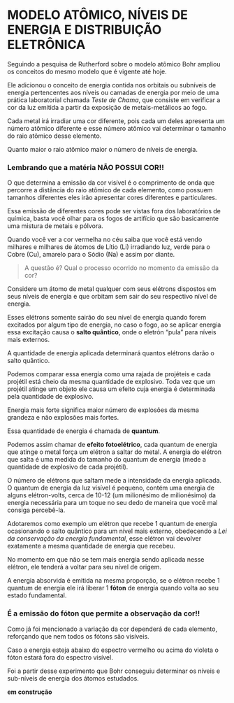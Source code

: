 # MODELO ATÔMICO, NÍVEIS DE ENERGIA E DISTRIBUIÇÃO ELETRÔNICA


Seguindo a pesquisa de Rutherford sobre o modelo atômico Bohr ampliou os conceitos do mesmo modelo que é vigente até hoje. 

Ele adicionou o conceito de energia contida nos orbitais ou subníveis de energia pertencentes aos níveis ou camadas de energia por meio de uma prática laboratorial chamada *Teste de Chama*, que consiste em verificar a cor da luz emitida a partir da exposição de metais-metálicos ao fogo.

Cada metal irá irradiar uma cor diferente, pois cada um deles apresenta um número atômico diferente e esse número atômico vai determinar o tamanho do raio atômico desse elemento.

Quanto maior o raio atômico maior o número de níveis de energia.

### Lembrando que a matéria **NÃO POSSUI COR!!**

O que determina a emissão da cor visível é o comprimento de onda que percorre a distância do raio atômico de cada elemento, como possuem tamanhos diferentes eles irão apresentar cores diferentes e particulares.

Essa emissão de diferentes cores pode ser vistas fora dos laboratórios de química, basta você olhar para os fogos de artifício que são basicamente uma mistura de metais e pólvora.

Quando você ver a cor vermelha no céu saiba que você está vendo milhares e milhares de átomos de Lítio (Li) irradiando luz, verde para o Cobre (Cu), amarelo para o Sódio (Na) e assim por diante.

> A questão é? Qual o processo ocorrido no momento da emissão da cor?

Considere um átomo de metal qualquer com seus elétrons dispostos em seus níveis de energia e que orbitam sem sair do seu respectivo nível de energia. 

Esses elétrons somente sairão do seu nível de energia quando forem excitados por algum tipo de energia, no caso o fogo, ao se aplicar energia essa excitação causa o **salto quântico**, onde o eletrón “pula” para níveis mais externos.

A quantidade de energia aplicada determinará quantos elétrons darão o salto quântico. 

Podemos comparar essa energia como uma rajada de projéteis e cada projétil está cheio da mesma quantidade de explosivo. Toda vez que um projétil atinge um objeto ele causa um efeito cuja energia é determinada pela quantidade de explosivo. 

Energia mais forte significa maior número de explosões da mesma grandeza e não explosões mais fortes. 

Essa quantidade de energia é chamada de **quantum**.

Podemos assim chamar de **efeito fotoelétrico**, cada quantum de energia que atinge o metal força um elétron a saltar do metal. A energia do elétron que salta é uma medida do tamanho do quantum de energia (mede a quantidade de explosivo de cada projétil). 

O número de elétrons que saltam mede a intensidade da energia aplicada. O quantum de energia da luz visível é pequeno, contém uma energia de alguns elétron-volts, cerca de 10-12 (um milionésimo de milionésimo) da energia necessária para um toque no seu dedo de maneira que você mal consiga percebê-la.

Adotaremos como exemplo um elétron que recebe 1 quantum de energia ocasionando o salto quântico para um nível mais externo,  obedecendo a *Lei da conservação da energia fundamental*, esse elétron vai devolver exatamente a mesma quantidade de energia que recebeu. 

No momento em que não se tem mais energia sendo aplicada nesse elétron, ele tenderá a voltar para seu nível de origem. 

A energia absorvida é emitida na mesma proporção, se o elétron recebe 1 quantum de energia ele irá liberar 1 **fóton** de energia quando volta ao seu estado fundamental.

### É a emissão do fóton que permite a observação da cor!!

Como já foi mencionado a variação da cor dependerá de cada elemento, reforçando que nem todos os fótons são visíveis.

Caso a energia esteja abaixo do espectro vermelho ou acima do violeta o fóton estará fora do espectro visível. 

Foi a partir desse experimento que Bohr conseguiu determinar os níveis e sub-níveis de energia dos átomos estudados. 

**em construção**
